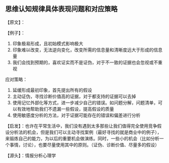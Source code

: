 ## 思维认知规律具体表现问题和对应策略

【原文】：

【例子】：

1. 印象极易形成，且初始模式影响极大
2. 印象难以改变，无法逆向变化，改变所需的信息量和清晰度远大于形成的信息量
3. 我们会找到预期的，喜欢证实而不是证伪，对于不一致的证据也会忽视或不重视

应对策略：  
1. 延缓形成最初印象，首先提出所有的假设
2. 主动证伪，寻找诊断价值高的证据，对于都支持的证据可以去掉
3. 使用记忆外部化等方式，进一步减少自己的错误。如问题分解，问题清单，可以有效地帮助我们不遗漏一些假设，提高假设的质量
4. 使用敏感度分析的方法，对于证据可能存在的错误和偏差进行分析

【启发】：也许在平常生活中，我们没有遇到太多那些让我们值得完全使用竞争假设分析法的机会，但是我们可以主动寻找案例（最好寻找的就是商业中的例子），来锻炼自己的能力，为以后的重要机会做演练。同时，一些小的机会（比如分析一个事情，讨论），也要尽量使用其中的原则。（证伪、诊断价值、尽量多的假设）

【源头】：情报分析心理学
